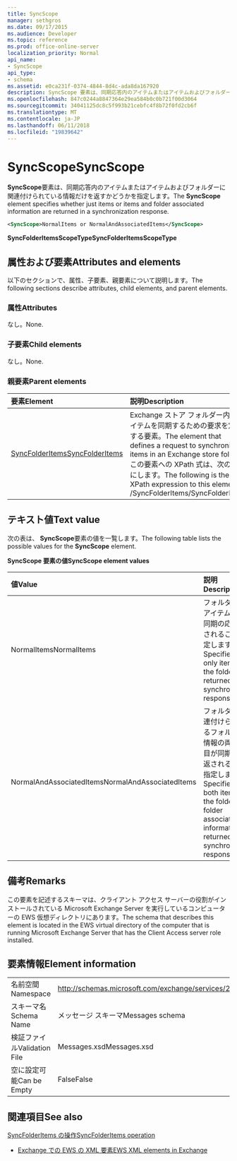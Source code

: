 ```yaml
---
title: SyncScope
manager: sethgros
ms.date: 09/17/2015
ms.audience: Developer
ms.topic: reference
ms.prod: office-online-server
localization_priority: Normal
api_name:
- SyncScope
api_type:
- schema
ms.assetid: e0ca231f-0374-4844-8d4c-ada8da167920
description: SyncScope 要素は、同期応答内のアイテムまたはアイテムおよびフォルダーに関連付けられている情報だけを返すかどうかを指定します。
ms.openlocfilehash: 847c0244a8847364e29ea584b0c0b721f00d3064
ms.sourcegitcommit: 34041125dc8c5f993b21cebfc4f8b72f0fd2cb6f
ms.translationtype: MT
ms.contentlocale: ja-JP
ms.lasthandoff: 06/11/2018
ms.locfileid: "19839642"
---
```

# <a name="syncscope"></a><span data-ttu-id="3fe51-103">SyncScope</span><span class="sxs-lookup"><span data-stu-id="3fe51-103">SyncScope</span></span>

<span data-ttu-id="3fe51-104">**SyncScope**要素は、同期応答内のアイテムまたはアイテムおよびフォルダーに関連付けられている情報だけを返すかどうかを指定します。</span><span class="sxs-lookup"><span data-stu-id="3fe51-104">The **SyncScope** element specifies whether just items or items and folder associated information are returned in a synchronization response.</span></span> 
  
```xml
<SyncScope>NormalItems or NormalAndAssociatedItems</SyncScope>
```

 <span data-ttu-id="3fe51-105">**SyncFolderItemsScopeType**</span><span class="sxs-lookup"><span data-stu-id="3fe51-105">**SyncFolderItemsScopeType**</span></span>
## <a name="attributes-and-elements"></a><span data-ttu-id="3fe51-106">属性および要素</span><span class="sxs-lookup"><span data-stu-id="3fe51-106">Attributes and elements</span></span>

<span data-ttu-id="3fe51-107">以下のセクションで、属性、子要素、親要素について説明します。</span><span class="sxs-lookup"><span data-stu-id="3fe51-107">The following sections describe attributes, child elements, and parent elements.</span></span>
  
### <a name="attributes"></a><span data-ttu-id="3fe51-108">属性</span><span class="sxs-lookup"><span data-stu-id="3fe51-108">Attributes</span></span>

<span data-ttu-id="3fe51-109">なし。</span><span class="sxs-lookup"><span data-stu-id="3fe51-109">None.</span></span>
  
### <a name="child-elements"></a><span data-ttu-id="3fe51-110">子要素</span><span class="sxs-lookup"><span data-stu-id="3fe51-110">Child elements</span></span>

<span data-ttu-id="3fe51-111">なし。</span><span class="sxs-lookup"><span data-stu-id="3fe51-111">None.</span></span>
  
### <a name="parent-elements"></a><span data-ttu-id="3fe51-112">親要素</span><span class="sxs-lookup"><span data-stu-id="3fe51-112">Parent elements</span></span>

|<span data-ttu-id="3fe51-113">**要素**</span><span class="sxs-lookup"><span data-stu-id="3fe51-113">**Element**</span></span>|<span data-ttu-id="3fe51-114">**説明**</span><span class="sxs-lookup"><span data-stu-id="3fe51-114">**Description**</span></span>|
|:-----|:-----|
|[<span data-ttu-id="3fe51-115">SyncFolderItems</span><span class="sxs-lookup"><span data-stu-id="3fe51-115">SyncFolderItems</span></span>](syncfolderitems.md) <br/> |<span data-ttu-id="3fe51-116">Exchange ストア フォルダー内のアイテムを同期するための要求を定義する要素。</span><span class="sxs-lookup"><span data-stu-id="3fe51-116">The element that defines a request to synchronize items in an Exchange store folder.</span></span>  <br/> <span data-ttu-id="3fe51-117">この要素への XPath 式は、次のようにします。</span><span class="sxs-lookup"><span data-stu-id="3fe51-117">The following is the XPath expression to this element:</span></span>  <br/> <span data-ttu-id="3fe51-118">/SyncFolderItems</span><span class="sxs-lookup"><span data-stu-id="3fe51-118">/SyncFolderItems</span></span>  <br/> |
   
## <a name="text-value"></a><span data-ttu-id="3fe51-119">テキスト値</span><span class="sxs-lookup"><span data-stu-id="3fe51-119">Text value</span></span>

<span data-ttu-id="3fe51-120">次の表は、 **SyncScope**要素の値を一覧します。</span><span class="sxs-lookup"><span data-stu-id="3fe51-120">The following table lists the possible values for the **SyncScope** element.</span></span> 
  
<span data-ttu-id="3fe51-121">**SyncScope 要素の値**</span><span class="sxs-lookup"><span data-stu-id="3fe51-121">**SyncScope element values**</span></span>

|<span data-ttu-id="3fe51-122">**値**</span><span class="sxs-lookup"><span data-stu-id="3fe51-122">**Value**</span></span>|<span data-ttu-id="3fe51-123">**説明**</span><span class="sxs-lookup"><span data-stu-id="3fe51-123">**Description**</span></span>|
|:-----|:-----|
|<span data-ttu-id="3fe51-124">NormalItems</span><span class="sxs-lookup"><span data-stu-id="3fe51-124">NormalItems</span></span>  <br/> |<span data-ttu-id="3fe51-125">フォルダー内のアイテムのみが同期の応答で返されることを指定します。</span><span class="sxs-lookup"><span data-stu-id="3fe51-125">Specifies that only items in the folder are returned in a synchronization response.</span></span>  <br/> |
|<span data-ttu-id="3fe51-126">NormalAndAssociatedItems</span><span class="sxs-lookup"><span data-stu-id="3fe51-126">NormalAndAssociatedItems</span></span>  <br/> |<span data-ttu-id="3fe51-127">フォルダーと関連付けられているフォルダーの情報の両方の項目が同期応答で返されることを指定します。</span><span class="sxs-lookup"><span data-stu-id="3fe51-127">Specifies that both items in the folder and folder associated information are returned in a synchronization response.</span></span>  <br/> |
   
## <a name="remarks"></a><span data-ttu-id="3fe51-128">備考</span><span class="sxs-lookup"><span data-stu-id="3fe51-128">Remarks</span></span>

<span data-ttu-id="3fe51-129">この要素を記述するスキーマは、クライアント アクセス サーバーの役割がインストールされている Microsoft Exchange Server を実行しているコンピューターの EWS 仮想ディレクトリにあります。</span><span class="sxs-lookup"><span data-stu-id="3fe51-129">The schema that describes this element is located in the EWS virtual directory of the computer that is running Microsoft Exchange Server that has the Client Access server role installed.</span></span>
  
## <a name="element-information"></a><span data-ttu-id="3fe51-130">要素情報</span><span class="sxs-lookup"><span data-stu-id="3fe51-130">Element information</span></span>

|||
|:-----|:-----|
|<span data-ttu-id="3fe51-131">名前空間</span><span class="sxs-lookup"><span data-stu-id="3fe51-131">Namespace</span></span>  <br/> |http://schemas.microsoft.com/exchange/services/2006/messages  <br/> |
|<span data-ttu-id="3fe51-132">スキーマ名</span><span class="sxs-lookup"><span data-stu-id="3fe51-132">Schema Name</span></span>  <br/> |<span data-ttu-id="3fe51-133">メッセージ スキーマ</span><span class="sxs-lookup"><span data-stu-id="3fe51-133">Messages schema</span></span>  <br/> |
|<span data-ttu-id="3fe51-134">検証ファイル</span><span class="sxs-lookup"><span data-stu-id="3fe51-134">Validation File</span></span>  <br/> |<span data-ttu-id="3fe51-135">Messages.xsd</span><span class="sxs-lookup"><span data-stu-id="3fe51-135">Messages.xsd</span></span>  <br/> |
|<span data-ttu-id="3fe51-136">空に設定可能</span><span class="sxs-lookup"><span data-stu-id="3fe51-136">Can be Empty</span></span>  <br/> |<span data-ttu-id="3fe51-137">False</span><span class="sxs-lookup"><span data-stu-id="3fe51-137">False</span></span>  <br/> |
   
## <a name="see-also"></a><span data-ttu-id="3fe51-138">関連項目</span><span class="sxs-lookup"><span data-stu-id="3fe51-138">See also</span></span>



[<span data-ttu-id="3fe51-139">SyncFolderItems の操作</span><span class="sxs-lookup"><span data-stu-id="3fe51-139">SyncFolderItems operation</span></span>](syncfolderitems-operation.md)


- [<span data-ttu-id="3fe51-140">Exchange での EWS の XML 要素</span><span class="sxs-lookup"><span data-stu-id="3fe51-140">EWS XML elements in Exchange</span></span>](ews-xml-elements-in-exchange.md)

